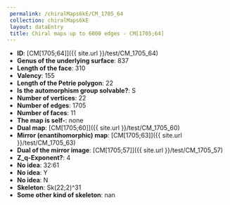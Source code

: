 ```yaml
--- 
 permalink: /chiralMaps6kE/CM_1705_64 
 collection: chiralMaps6kE
 layout: dataEntry
 title: Chiral maps up to 6000 edges - CM[1705;64]
---
```


- **ID**: [CM[1705;64]]({{ site.url }}/test/CM_1705_64)
- **Genus of the underlying surface**: 837
- **Length of the face**: 310
- **Valency**: 155
- **Length of the Petrie polygon**: 22
- **Is the automorphism group solvable?**: S
- **Number of vertices**: 22
- **Number of edges**: 1705
- **Number of faces**: 11
- **The map is self-**: none
- **Dual map**: [CM[1705;60]]({{ site.url }}/test/CM_1705_60)
- **Mirror (enantihomorphic) map**: [CM[1705;63]]({{ site.url }}/test/CM_1705_63)
- **Dual of the mirror image**: [CM[1705;57]]({{ site.url }}/test/CM_1705_57)
- **Z_q-Exponent?**: 4
- **No idea**:  32:61
- **No idea**: Y
- **No idea**: N
- **Skeleton**: Sk(22;2)^31
- **Some other kind of skeleton**: nan
